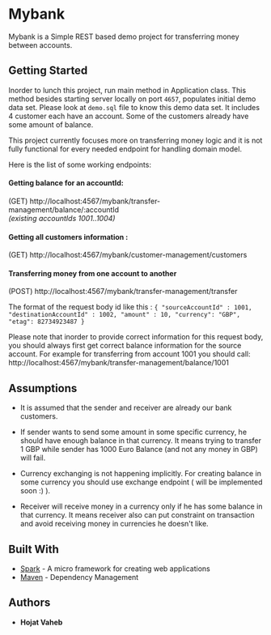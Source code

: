# Mybank

Mybank is a Simple REST based demo project for transferring money between accounts.

## Getting Started

Inorder to lunch this project, run main method in Application class. This method besides starting server locally on port `4657`, populates initial demo data set.
Please look at `demo.sql` file to know this demo data set. It includes 4 customer each have an account. Some of the customers already have some amount of balance. 

This project currently focuses more on transferring money logic and it is not fully functional for every needed endpoint for handling domain model. 

Here is the list of some working endpoints: 

#### Getting balance for an accountId:

(GET) http://localhost:4567/mybank/transfer-management/balance/:accountId  
_(existing accountIds 1001..1004)_

#### Getting all customers information : 
(GET) http://localhost:4567/mybank/customer-management/customers  

#### Transferring money from one account to another

(POST) http://localhost:4567/mybank/transfer-management/transfer

The format of the request body id like this : 
`{
    "sourceAccountId" : 1001,
    "destinationAccountId" : 1002,
    "amount" : 10,
    "currency": "GBP",
    "etag": 82734923487
}`

Please note that inorder to provide correct information for this request body, you should always first get correct balance information for the source account. For example for transferring from account 1001 you should call:
http://localhost:4567/mybank/transfer-management/balance/1001



## Assumptions

* It is assumed that the sender and receiver are already our bank customers.

* If sender wants to send some amount in some specific currency, he should have enough balance in that currency. It means trying to transfer 1 GBP while sender has 1000 Euro Balance (and not any money in GBP) will fail.

* Currency exchanging is not happening implicitly. For creating balance in some currency you should use exchange endpoint ( will be implemented soon :) ).

* Receiver will receive money in a currency only if he has some balance in that currency. It means receiver also can put constraint on transaction and avoid receiving money in currencies he doesn't like.

## Built With

* [Spark](http://sparkjava.com/documentation) - A micro framework for creating web applications
* [Maven](https://maven.apache.org/) - Dependency Management

## Authors

* **Hojat Vaheb** 
